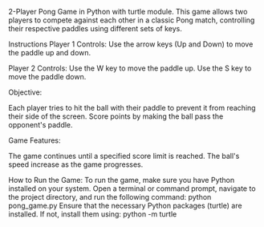 2-Player Pong Game in Python with turtle module.
This game allows two players to compete against each other in a classic Pong match, 
controlling their respective paddles using different sets of keys.

Instructions
Player 1 Controls:
Use the arrow keys (Up and Down) to move the paddle up and down.

Player 2 Controls:
Use the W key to move the paddle up.
Use the S key to move the paddle down.

Objective:

Each player tries to hit the ball with their paddle to prevent it from reaching their side of the screen.
Score points by making the ball pass the opponent's paddle.

Game Features:

The game continues until a specified score limit is reached.
The ball's speed increase as the game progresses.

How to Run the Game:
To run the game, make sure you have Python installed on your system. Open a terminal or command prompt, navigate to the project directory, and run the following command:
python pong_game.py
Ensure that the necessary Python packages (turtle) are installed. If not, install them using:
python -m turtle
